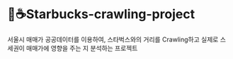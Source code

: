 # 🍩☕Starbucks-crawling-project
서울시 매매가 공공데이터를 이용하여, 스타벅스와의 거리를 Crawling하고 실제로 스세권이 매매가에 영향을 주는 지 분석하는 프로젝트
